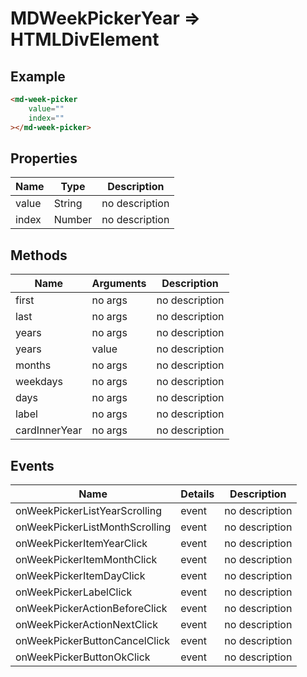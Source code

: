 # MDWeekPickerYear => HTMLDivElement

## Example
```html
<md-week-picker
    value=""
    index=""
></md-week-picker>
```

## Properties
Name | Type | Description
--- | --- | ---
value | String | no description
index | Number | no description

## Methods
Name | Arguments | Description
--- | --- | ---
first | no args | no description
last | no args | no description
years | no args | no description
years | value | no description
months | no args | no description
weekdays | no args | no description
days | no args | no description
label | no args | no description
cardInnerYear | no args | no description

## Events
Name | Details | Description
--- | --- | ---
onWeekPickerListYearScrolling | event | no description
onWeekPickerListMonthScrolling | event | no description
onWeekPickerItemYearClick | event | no description
onWeekPickerItemMonthClick | event | no description
onWeekPickerItemDayClick | event | no description
onWeekPickerLabelClick | event | no description
onWeekPickerActionBeforeClick | event | no description
onWeekPickerActionNextClick | event | no description
onWeekPickerButtonCancelClick | event | no description
onWeekPickerButtonOkClick | event | no description

